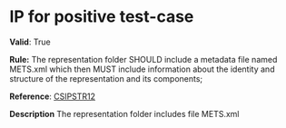 # IP for positive test-case

**Valid**:  True

**Rule:**  The representation folder SHOULD include a metadata file named METS.xml which then MUST include information about the identity and structure of the representation and its components;

**Reference**: [CSIPSTR12](https://dilcisboard.github.io/E-ARK-CSIP/specification/implementation/structure/#CSIPSTR12)

**Description** The representation folder includes file METS.xml